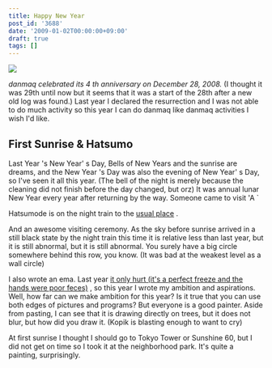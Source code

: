 ```yaml
---
title: Happy New Year
post_id: '3688'
date: '2009-01-02T00:00:00+09:00'
draft: true
tags: []
---
```


![](https://danmaq.com/image/photo/sunrise2009.jpg)

_danmaq celebrated its 4 th anniversary on December 28, 2008._ (I thought it was 29th until now but it seems that it was a start of the 28th after a new old log was found.) Last year I declared the resurrection and I was not able to do much activity so this year I can do danmaq like danmaq activities I wish I'd like.

## First Sunrise & Hatsumo

Last Year 's New Year' s Day, Bells of New Years and the sunrise are dreams, and the New Year 's Day was also the evening of New Year' s Day, so I've seen it all this year. (The bell of the night is merely because the cleaning did not finish before the day changed, but orz) It was annual lunar New Year every year after returning by the way. Someone came to visit 'A `

Hatsumode is on the night train to the [usual place](https://danmaq.com/image/photo/kame.jpg) .

And an awesome visiting ceremony. As the sky before sunrise arrived in a still black state by the night train this time it is relative less than last year, but it is still abnormal, but it is still abnormal. You surely have a big circle somewhere behind this row, you know. (It was bad at the weakest level as a wall circle)

I also wrote an ema. Last year [it only hurt (it's a perfect freeze and the hands were poor feces)](https://danmaq.com/image/photo/ls2008.jpg) , so this year I wrote my ambition and aspirations. Well, how far can we make ambition for this year? Is it true that you can use both edges of pictures and programs? But everyone is a good painter. Aside from pasting, I can see that it is drawing directly on trees, but it does not blur, but how did you draw it. (Kopik is blasting enough to want to cry)

At first sunrise I thought I should go to Tokyo Tower or Sunshine 60, but I did not get on time so I took it at the neighborhood park. It's quite a painting, surprisingly.

